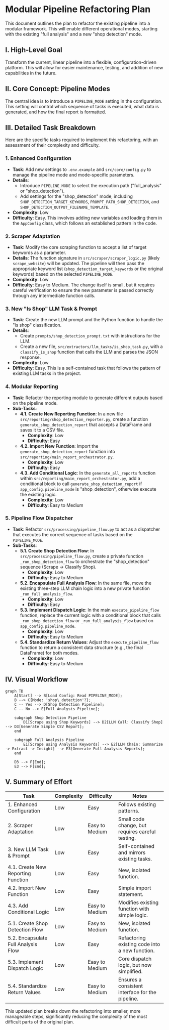 # Modular Pipeline Refactoring Plan

This document outlines the plan to refactor the existing pipeline into a modular framework. This will enable different operational modes, starting with the existing "full analysis" and a new "shop detection" mode.

## I. High-Level Goal

Transform the current, linear pipeline into a flexible, configuration-driven platform. This will allow for easier maintenance, testing, and addition of new capabilities in the future.

## II. Core Concept: Pipeline Modes

The central idea is to introduce a `PIPELINE_MODE` setting in the configuration. This setting will control which sequence of tasks is executed, what data is generated, and how the final report is formatted.

## III. Detailed Task Breakdown

Here are the specific tasks required to implement this refactoring, with an assessment of their complexity and difficulty.

### **1. Enhanced Configuration**

*   **Task**: Add new settings to `.env.example` and `src/core/config.py` to manage the pipeline mode and mode-specific parameters.
*   **Details**:
    *   Introduce `PIPELINE_MODE` to select the execution path ("full\_analysis" or "shop\_detection").
    *   Add settings for the "shop\_detection" mode, including `SHOP_DETECTION_TARGET_KEYWORDS`, `PROMPT_PATH_SHOP_DETECTION`, and `SHOP_DETECTION_OUTPUT_FILENAME_TEMPLATE`.
*   **Complexity**: Low
*   **Difficulty**: Easy. This involves adding new variables and loading them in the `AppConfig` class, which follows an established pattern in the code.

### **2. Scraper Adaptation**

*   **Task**: Modify the core scraping function to accept a list of target keywords as a parameter.
*   **Details**: The function signature in `src/scraper/scraper_logic.py` (likely `scrape_website`) will be updated. The pipeline will then pass the appropriate keyword list (`shop_detection_target_keywords` or the original keywords) based on the selected `PIPELINE_MODE`.
*   **Complexity**: Low
*   **Difficulty**: Easy to Medium. The change itself is small, but it requires careful verification to ensure the new parameter is passed correctly through any intermediate function calls.

### **3. New "Is Shop" LLM Task & Prompt**

*   **Task**: Create the new LLM prompt and the Python function to handle the "is shop" classification.
*   **Details**:
    *   Create `prompts/shop_detection_prompt.txt` with instructions for the LLM.
    *   Create a new file, `src/extractors/llm_tasks/is_shop_task.py`, with a `classify_is_shop` function that calls the LLM and parses the JSON response.
*   **Complexity**: Low
*   **Difficulty**: Easy. This is a self-contained task that follows the pattern of existing LLM tasks in the project.

### **4. Modular Reporting**

*   **Task**: Refactor the reporting module to generate different outputs based on the pipeline mode.
*   **Sub-Tasks**:
    *   **4.1. Create New Reporting Function**: In a new file `src/reporting/shop_detection_reporter.py`, create a function `generate_shop_detection_report` that accepts a DataFrame and saves it to a CSV file.
        *   **Complexity**: Low
        *   **Difficulty**: Easy
    *   **4.2. Import New Function**: Import the `generate_shop_detection_report` function into `src/reporting/main_report_orchestrator.py`.
        *   **Complexity**: Low
        *   **Difficulty**: Easy
    *   **4.3. Add Conditional Logic**: In the `generate_all_reports` function within `src/reporting/main_report_orchestrator.py`, add a conditional block to call `generate_shop_detection_report` if `app_config.pipeline_mode` is "shop\_detection", otherwise execute the existing logic.
        *   **Complexity**: Low
        *   **Difficulty**: Easy to Medium

### **5. Pipeline Flow Dispatcher**

*   **Task**: Refactor `src/processing/pipeline_flow.py` to act as a dispatcher that executes the correct sequence of tasks based on the `PIPELINE_MODE`.
*   **Sub-Tasks**:
    *   **5.1. Create Shop Detection Flow**: In `src/processing/pipeline_flow.py`, create a private function `_run_shop_detection_flow` to orchestrate the "shop\_detection" sequence (Scrape -> Classify Shop).
        *   **Complexity**: Low
        *   **Difficulty**: Easy to Medium
    *   **5.2. Encapsulate Full Analysis Flow**: In the same file, move the existing three-step LLM chain logic into a new private function `_run_full_analysis_flow`.
        *   **Complexity**: Low
        *   **Difficulty**: Easy
    *   **5.3. Implement Dispatch Logic**: In the main `execute_pipeline_flow` function, replace the current logic with a conditional block that calls `_run_shop_detection_flow` or `_run_full_analysis_flow` based on `app_config.pipeline_mode`.
        *   **Complexity**: Low
        *   **Difficulty**: Easy to Medium
    *   **5.4. Standardize Return Values**: Adjust the `execute_pipeline_flow` function to return a consistent data structure (e.g., the final DataFrame) for both modes.
        *   **Complexity**: Low
        *   **Difficulty**: Easy to Medium

## IV. Visual Workflow

```mermaid
graph TD
    A[Start] --> B[Load Config: Read PIPELINE_MODE];
    B --> C{Mode: 'shop\_detection'?};
    C -- Yes --> D[Shop Detection Pipeline];
    C -- No --> E[Full Analysis Pipeline];

    subgraph Shop Detection Pipeline
        D1[Scrape using Shop Keywords] --> D2[LLM Call: Classify Shop] --> D3[Generate Simple CSV Report];
    end

    subgraph Full Analysis Pipeline
        E1[Scrape using Analysis Keywords] --> E2[LLM Chain: Summarize -> Extract -> Insight] --> E3[Generate Full Analysis Reports];
    end

    D3 --> F[End];
    E3 --> F[End];
```

## V. Summary of Effort

| Task | Complexity | Difficulty | Notes |
| --- | --- | --- | --- |
| 1. Enhanced Configuration | Low | Easy | Follows existing patterns. |
| 2. Scraper Adaptation | Low | Easy to Medium | Small code change, but requires careful testing. |
| 3. New LLM Task & Prompt | Low | Easy | Self-contained and mirrors existing tasks. |
| 4.1. Create New Reporting Function | Low | Easy | New, isolated function. |
| 4.2. Import New Function | Low | Easy | Simple import statement. |
| 4.3. Add Conditional Logic | Low | Easy to Medium | Modifies existing function with simple logic. |
| 5.1. Create Shop Detection Flow | Low | Easy to Medium | New, isolated function. |
| 5.2. Encapsulate Full Analysis Flow | Low | Easy | Refactoring existing code into a new function. |
| 5.3. Implement Dispatch Logic | Low | Easy to Medium | Core dispatch logic, but now simplified. |
| 5.4. Standardize Return Values | Low | Easy to Medium | Ensures a consistent interface for the pipeline. |

This updated plan breaks down the refactoring into smaller, more manageable steps, significantly reducing the complexity of the most difficult parts of the original plan.